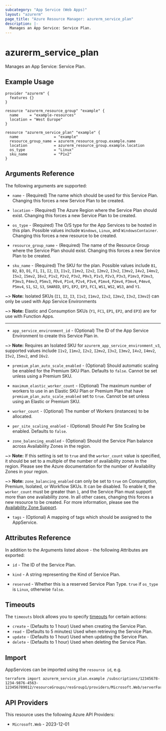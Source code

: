 ```yaml
---
subcategory: "App Service (Web Apps)"
layout: "azurerm"
page_title: "Azure Resource Manager: azurerm_service_plan"
description: |-
  Manages an App Service: Service Plan.
---
```


# azurerm_service_plan

Manages an App Service: Service Plan.

## Example Usage

```hcl
provider "azurerm" {
  features {}
}

resource "azurerm_resource_group" "example" {
  name     = "example-resources"
  location = "West Europe"
}

resource "azurerm_service_plan" "example" {
  name                = "example"
  resource_group_name = azurerm_resource_group.example.name
  location            = azurerm_resource_group.example.location
  os_type             = "Linux"
  sku_name            = "P1v2"
}
```

## Arguments Reference

The following arguments are supported:

* `name` - (Required) The name which should be used for this Service Plan. Changing this forces a new Service Plan to be created.

* `location` - (Required) The Azure Region where the Service Plan should exist. Changing this forces a new Service Plan to be created.

* `os_type` - (Required) The O/S type for the App Services to be hosted in this plan. Possible values include `Windows`, `Linux`, and `WindowsContainer`. Changing this forces a new resource to be created.

* `resource_group_name` - (Required) The name of the Resource Group where the Service Plan should exist. Changing this forces a new Service Plan to be created.

* `sku_name` - (Required) The SKU for the plan. Possible values include `B1`, `B2`, `B3`, `D1`, `F1`, `I1`, `I2`, `I3`, `I1v2`, `I1mv2`, `I2v2`, `I2mv2`, `I3v2`, `I3mv2`, `I4v2`, `I4mv2`, `I5v2`, `I5mv2`, `I6v2`, `P1v2`, `P2v2`, `P3v2`, `P0v3`, `P1v3`, `P2v3`, `P3v3`, `P1mv3`, `P2mv3`, `P3mv3`, `P4mv3`, `P5mv3`, `P0v4`, `P1v4`, `P2v4`, `P3v4`, `P1mv4`, `P2mv4`, `P3mv4`, `P4mv4`, `P5mv4`, `S1`, `S2`, `S3`, `SHARED`, `EP1`, `EP2`, `EP3`, `FC1`, `WS1`, `WS2`, `WS3`, and `Y1`.

~> **Note:** Isolated SKUs (`I1`, `I2`, `I3`, `I1v2`, `I1mv2`, `I2v2`, `I2mv2`, `I3v2`, `I3mv2`) can only be used with App Service Environments

~> **Note:** Elastic and Consumption SKUs (`Y1`, `FC1`, `EP1`, `EP2`, and `EP3`) are for use with Function Apps.

---

* `app_service_environment_id` - (Optional) The ID of the App Service Environment to create this Service Plan in.

~> **Note:** Requires an Isolated SKU for `azurerm_app_service_environment_v3`, supported values include `I1v2`, `I1mv2`, `I2v2`, `I2mv2`, `I3v2`, `I3mv2`, `I4v2`, `I4mv2`, `I5v2`, `I5mv2`, and `I6v2`.

* `premium_plan_auto_scale_enabled` - (Optional) Should automatic scaling be enabled for the Premium SKU Plan. Defaults to `false`. Cannot be set unless using a Premium SKU.

* `maximum_elastic_worker_count` - (Optional) The maximum number of workers to use in an Elastic SKU Plan or Premium Plan that have `premium_plan_auto_scale_enabled` set to `true`. Cannot be set unless using an Elastic or Premium SKU.

* `worker_count` - (Optional) The number of Workers (instances) to be allocated.

* `per_site_scaling_enabled` - (Optional) Should Per Site Scaling be enabled. Defaults to `false`.

* `zone_balancing_enabled` - (Optional) Should the Service Plan balance across Availability Zones in the region.

~> **Note:** If this setting is set to `true` and the `worker_count` value is specified, it should be set to a multiple of the number of availability zones in the region. Please see the Azure documentation for the number of Availability Zones in your region.

~> **Note:** `zone_balancing_enabled` can only be set to `true` on Consumption, Premium, Isolated, or Workflow SKUs. It can be disabled. To enable it, the `worker_count` must be greater than `1`, and the Service Plan must support more than one availability zone. In all other cases, changing this forces a new resource to be created. For more information, please see the [Availability Zone Support](https://learn.microsoft.com/en-us/azure/reliability/reliability-app-service?tabs=azurecli&pivots=free-shared-basic#availability-zone-support).

* `tags` - (Optional) A mapping of tags which should be assigned to the AppService.

## Attributes Reference

In addition to the Arguments listed above - the following Attributes are exported:

* `id` - The ID of the Service Plan.

* `kind` - A string representing the Kind of Service Plan.

* `reserved` - Whether this is a reserved Service Plan Type. `true` if `os_type` is `Linux`, otherwise `false`.

## Timeouts

The `timeouts` block allows you to specify [timeouts](https://www.terraform.io/language/resources/syntax#operation-timeouts) for certain actions:

* `create` - (Defaults to 1 hour) Used when creating the Service Plan.
* `read` - (Defaults to 5 minutes) Used when retrieving the Service Plan.
* `update` - (Defaults to 1 hour) Used when updating the Service Plan.
* `delete` - (Defaults to 1 hour) Used when deleting the Service Plan.

## Import

AppServices can be imported using the `resource id`, e.g.

```shell
terraform import azurerm_service_plan.example /subscriptions/12345678-1234-9876-4563-123456789012/resourceGroups/resGroup1/providers/Microsoft.Web/serverFarms/farm1
```

## API Providers
<!-- This section is generated, changes will be overwritten -->
This resource uses the following Azure API Providers:

* `Microsoft.Web` - 2023-12-01
